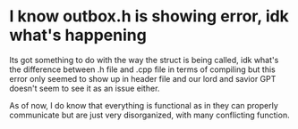 # I know outbox.h is showing error, idk what's happening
Its got something to do with the way the struct is being called, idk what's the difference between .h file and .cpp file in terms of compiling but this error only seemed to show up in header file and our lord and savior GPT doesn't seem to see it as an issue either.

As of now, I do know that everything is functional as in they can properly communicate but are just very disorganized, with many conflicting function.
